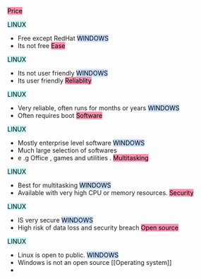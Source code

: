 <mark style="background: #FF5582A6;">Price </mark>

<mark style="background: #ABF7F7A6;">LINUX</mark>
- Free except RedHat
<mark style="background: #ADCCFFA6;">WINDOWS</mark>
- Its not free
<mark style="background: #FF5582A6;">Ease</mark>

<mark style="background: #ABF7F7A6;">LINUX</mark> 
- Its not user friendly 
<mark style="background: #ADCCFFA6;">WINDOWS</mark>
- Its user friendly
<mark style="background: #FF5582A6;">Reliablity</mark>

<mark style="background: #ABF7F7A6;">LINUX</mark>
- Very reliable, often runs for months or years 
<mark style="background: #ADCCFFA6;">WINDOWS</mark>
- Often requires boot
<mark style="background: #FF5582A6;">Software</mark>

<mark style="background: #ABF7F7A6;">LINUX</mark>
- Mostly enterprise level software
<mark style="background: #ADCCFFA6;">WINDOWS</mark>
- Much large selection of softwares 
- e .g Office , games and utilities .
<mark style="background: #FF5582A6;">Multitasking </mark>

<mark style="background: #ABF7F7A6;">LINUX</mark> 
- Best for multitasking 
<mark style="background: #ADCCFFA6;">WINDOWS</mark>
- Available with very high CPU or memory resources.
<mark style="background: #FF5582A6;">Security </mark>

<mark style="background: #ABF7F7A6;">LINUX</mark>
- IS very secure
<mark style="background: #ADCCFFA6;">WINDOWS</mark>
- High risk of data loss and security breach
<mark style="background: #FF5582A6;">Open source</mark>

<mark style="background: #ABF7F7A6;">LINUX </mark>
- Linux is open to public.
<mark style="background: #ADCCFFA6;">WINDOWS</mark>
- Windows is not an open source [[Operating system]]
- 
